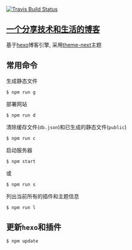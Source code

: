 [![Travis Build Status](https://travis-ci.org/crazygit/hexo-blog.svg?branch=master)](https://travis-ci.org/crazygit/hexo-blog)
## [一个分享技术和生活的博客](http://crazygit.wiseturtles.com/)


基于[hexo](https://hexo.io/)博客引擎, 采用[theme-next](https://github.com/crazygit/hexo-theme-next)主题


## 常用命令

生成静态文件

    $ npm run g

部署网站

    $ npm run d

清除缓存文件(`db.json`)和已生成的静态文件(`public`)

    $ npm run c

启动服务器

    $ npm start

或

    $ npm run s

列出当前所有的插件和主题信息

    $ npm run l

## 更新`hexo`和插件

    $ npm update
